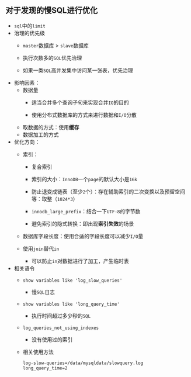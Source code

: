 ## 对于发现的慢SQL进行优化
* `sql`中的`limit`
* 治理的优先级
    *  `master`数据库 > `slave`数据库
    
    *  执行次数多的`SQL`优先治理
    *  如果一类`SQL`高并发集中访问某一张表，优先治理
* 影响因素：
    * 数据量
        * 适当合并多个查询子句来实现合并`IO`的目的
        
        * 使用分布式数据库的方式来进行数据和`I/O`分散
    * 取数据的方式：使用**缓存**
    * 数据加工的方式
* 优化方向：
    * 索引：
        * 复合索引
        * 索引的大小：`InnoDB`一个`page`的默认大小是`16k`  
        
        * 防止退变成链表（至少`2`个）：存在辅助索引的二次变换以及预留空间等：取整（`1024*3`）
        * `innodb_large_prefix`：结合一下`UTF-8`的字节数
        
        * 避免索引的隐式转换：即出现**索引失效**的场景

    * 数据库字段长度：使用合适的字段长度可以减少`I/O`量
    * 使用`join`替代`in`
        * 可以防止`in`对数据进行了加工，产生临时表
* 相关语令
    *   `show variables like 'log_slow_queries'`
        *  慢`SQL`日志 
        
    *   `show variables like 'long_query_time'`
        *  执行时间超过多少秒的`SQL`  
        
    * `log_queries_not_using_indexes` 
        * 没有使用过的索引
        

    * 相关使用方法
             
        
        ```
        log-slow-queries=/data/mysqldata/slowquery.log
        long_query_time=2
        ```



